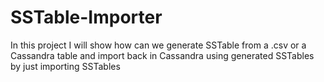 # SSTable-Importer
In this project I will show how can we generate SSTable from a .csv or a Cassandra table and import back in Cassandra using generated SSTables by just importing SSTables

